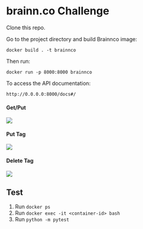 #  brainn.co Challenge

Clone this repo.

Go to the project directory and build Brainnco image:

```docker build . -t brainnco```

Then run:

 ```docker run -p 8000:8000 brainnco```   
 
To access the API documentation:
  
 ```http://0.0.0.0:8000/docs#/```

#### Get/Put
![](img/figure1.png)

#### Put Tag
![](img/figure2.png)

#### Delete Tag
![](img/figure3.png)


## Test 
1. Run  ```docker ps```
2. Run ```docker exec -it <container-id> bash  ```
3. Run ```python -m pytest```

